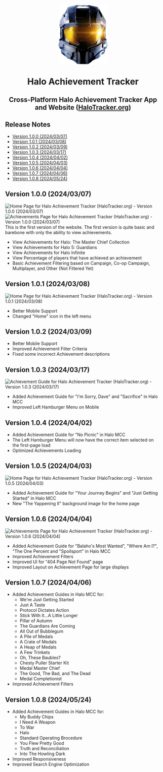 <p align="center">
  <img width="160" align="center" src="Website/assets/halo-mcc.png">
</p>
<h1 align="center">
  Halo Achievement Tracker
</h1>
<h2 align="center">
  Cross-Platform Halo Achievement Tracker App and Website (<a href="https://halotracker.org/">HaloTracker.org</a>)
</h2>


## Release Notes
- [Version 1.0.0 (2024/03/07)](#version-100-20240307)
- [Version 1.0.1 (2024/03/08)](#version-101-20240308)
- [Version 1.0.2 (2024/03/09)](#version-102-20240309)
- [Version 1.0.3 (2024/03/17)](#version-103-20240317)
- [Version 1.0.4 (2024/04/02)](#version-104-20240402)
- [Version 1.0.5 (2024/04/03)](#version-105-20240403)
- [Version 1.0.6 (2024/04/04)](#version-106-20240404)
- [Version 1.0.7 (2024/04/06)](#version-107-20240406)
- [Version 1.0.8 (2024/05/24)](#version-108-20240524)
  

## Version 1.0.0 (2024/03/07)
![Home Page for Halo Achievement Tracker (HaloTracker.org) - Version 1.0.0 (2024/03/07)](https://github.com/shaunroselt/HaloTracker.org/assets/5418178/f0200da5-9108-45b7-952a-4817ee110518)
![Achievements Page for Halo Achievement Tracker (HaloTracker.org) - Version 1.0.0 (2024/03/07)](https://github.com/shaunroselt/HaloTracker.org/assets/5418178/5d74a68a-3724-49d8-a4bc-834856f12d3d)
This is the first version of the website. The first version is quite basic and barebone with only the ability to view achievements.
- View Achievements for Halo: The Master Chief Collection
- View Achievements for Halo 5: Guardians
- View Achievements for Halo Infinite
- View Percentage of players that have achieved an achievement
- Basic Achievement Filtering based on Campaign, Co-op Campaign, Multiplayer, and Other (Not Filtered Yet)

## Version 1.0.1 (2024/03/08)
![Home Page for Halo Achievement Tracker (HaloTracker.org) - Version 1.0.1 (2024/03/08)](https://github.com/shaunroselt/HaloTracker.org/assets/5418178/91f8fdc9-f9e1-4974-af80-92ace41fe55b)
- Better Mobile Support
- Changed "Home" icon in the left menu

## Version 1.0.2 (2024/03/09)
- Better Mobile Support
- Improved Achievement Filter Criteria
- Fixed some incorrect Achievement descriptions

## Version 1.0.3 (2024/03/17)
![Achievement Guide for Halo Achievement Tracker (HaloTracker.org) - Version 1.0.3 (2024/03/17)](https://github.com/shaunroselt/HaloTracker.org/assets/5418178/4a84dd66-94c4-48b5-a784-4498839c50f0)
- Added Achievement Guide for "I'm Sorry, Dave" and "Sacrifice" in Halo MCC
- Improved Left Hamburger Menu on Mobile

## Version 1.0.4 (2024/04/02)
- Added Achievement Guide for "No Picnic" in Halo MCC
- The Left Hamburger Menu will now have the correct item selected on the first-page load
- Optimized Achievements Loading

## Version 1.0.5 (2024/04/03)
![Home Page for Halo Achievement Tracker (HaloTracker.org) - Version 1.0.5 (2024/04/03)](https://github.com/shaunroselt/HaloTracker.org/assets/5418178/d08a9e9b-6abe-48ad-b9bd-0bdf858fdcfa)
- Added Achievement Guide for "Your Journey Begins" and "Just Getting Started" in Halo MCC
- New "The Yappening II" background image for the home page

## Version 1.0.6 (2024/04/04)
![Achievements Page for Halo Achievement Tracker (HaloTracker.org) - Version 1.0.6 (2024/04/04)](https://github.com/shaunroselt/HaloTracker.org/assets/5418178/1c7f88d5-d1a9-4930-85fc-d2d9abd58adf)
- Added Achievement Guide for "Balaho's Most Wanted", "Where Am I?", "The One Percent and "Spoilsport" in Halo MCC
- Improved Achievement Filters
- Improved UI for "404 Page Not Found" page
- Improved Layout on Achievement Page for large displays

## Version 1.0.7 (2024/04/06)
- Added Achievement Guides in Halo MCC for:
  - We're Just Getting Started
  - Just A Taste
  - Protocol Dictates Action
  - Stick With It...A Little Longer
  - Pillar of Autumn
  - The Guardians Are Coming
  - All Out of Bubblegum
  - A Pile of Medals
  - A Crate of Medals
  - A Heap of Medals
  - A Few Trinkets
  - Oh, These Baubles?
  - Chesty Puller Starter Kit
  - Medal Master Chief
  - The Good, The Bad, and The Dead
  - Medal Completionist
- Improved Achievement Filters

## Version 1.0.8 (2024/05/24)
- Added Achievement Guides in Halo MCC for:
  - My Buddy Chips
  - I Need A Weapon
  - To War
  - Halo
  - Standard Operating Brocedure
  - You Flew Pretty Good
  - Truth and Reconciliation
  - Into The Howling Dark
- Improved Responsiveness
- Improved Search Engine Optimization
